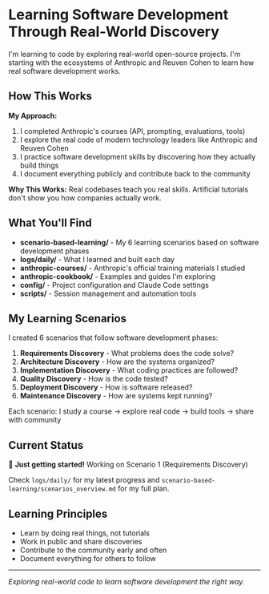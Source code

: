 # Learning Software Development Through Real-World Discovery

I'm learning to code by exploring real-world open-source projects. I'm starting with the ecosystems of Anthropic and Reuven Cohen to learn how real software development works.

## How This Works

**My Approach:**
1. I completed Anthropic's courses (API, prompting, evaluations, tools)  
2. I explore the real code of modern technology leaders like Anthropic and Reuven Cohen
3. I practice software development skills by discovering how they actually build things
4. I document everything publicly and contribute back to the community

**Why This Works:** Real codebases teach you real skills. Artificial tutorials don't show you how companies actually work.

## What You'll Find

- **scenario-based-learning/** - My 6 learning scenarios based on software development phases
- **logs/daily/** - What I learned and built each day  
- **anthropic-courses/** - Anthropic's official training materials I studied
- **anthropic-cookbook/** - Examples and guides I'm exploring
- **config/** - Project configuration and Claude Code settings
- **scripts/** - Session management and automation tools

## My Learning Scenarios

I created 6 scenarios that follow software development phases:

1. **Requirements Discovery** - What problems does the code solve?
2. **Architecture Discovery** - How are the systems organized?  
3. **Implementation Discovery** - What coding practices are followed?
4. **Quality Discovery** - How is the code tested?
5. **Deployment Discovery** - How is software released?
6. **Maintenance Discovery** - How are systems kept running?

Each scenario: I study a course → explore real code → build tools → share with community

## Current Status

🚧 **Just getting started!** Working on Scenario 1 (Requirements Discovery)

Check `logs/daily/` for my latest progress and `scenario-based-learning/scenarios_overview.md` for my full plan.

## Learning Principles

- Learn by doing real things, not tutorials
- Work in public and share discoveries  
- Contribute to the community early and often
- Document everything for others to follow

---
*Exploring real-world code to learn software development the right way.*